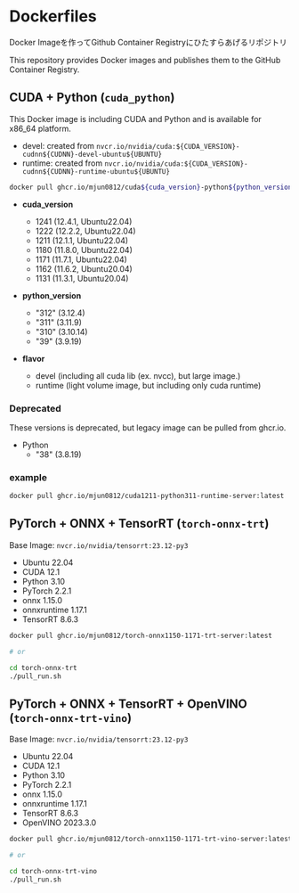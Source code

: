 # Dockerfiles

Docker Imageを作ってGithub Container Registryにひたすらあげるリポジトリ

This repository provides Docker images and publishes them to the GitHub Container Registry.

## CUDA + Python (`cuda_python`)

This Docker image is including CUDA and Python and is available for x86_64 platform.

- devel: created from `nvcr.io/nvidia/cuda:${CUDA_VERSION}-cudnn${CUDNN}-devel-ubuntu${UBUNTU}`
- runtime: created from `nvcr.io/nvidia/cuda:${CUDA_VERSION}-cudnn${CUDNN}-runtime-ubuntu${UBUNTU}`

```bash
docker pull ghcr.io/mjun0812/cuda${cuda_version}-python${python_version}-${flavor}-server:latest
```

- **cuda_version**
  - 1241 (12.4.1, Ubuntu22.04)
  - 1222 (12.2.2, Ubuntu22.04)
  - 1211 (12.1.1, Ubuntu22.04)
  - 1180 (11.8.0, Ubuntu22.04)
  - 1171 (11.7.1, Ubuntu22.04)
  - 1162 (11.6.2, Ubuntu20.04)
  - 1131 (11.3.1, Ubuntu20.04)

- **python_version**
  - "312" (3.12.4)
  - "311" (3.11.9)
  - "310" (3.10.14)
  - "39" (3.9.19)

- **flavor**
  - devel (including all cuda lib (ex. nvcc), but large image.)
  - runtime (light volume image, but including only cuda runtime)

### Deprecated

These versions is deprecated, but legacy image can be pulled from ghcr.io.

- Python
  - "38" (3.8.19)

### example

```bash
docker pull ghcr.io/mjun0812/cuda1211-python311-runtime-server:latest
```

## PyTorch + ONNX + TensorRT (`torch-onnx-trt`)

Base Image: `nvcr.io/nvidia/tensorrt:23.12-py3`

- Ubuntu 22.04
- CUDA 12.1
- Python 3.10
- PyTorch 2.2.1
- onnx 1.15.0
- onnxruntime 1.17.1
- TensorRT 8.6.3

```bash
docker pull ghcr.io/mjun0812/torch-onnx1150-1171-trt-server:latest

# or

cd torch-onnx-trt
./pull_run.sh
```

## PyTorch + ONNX + TensorRT + OpenVINO (`torch-onnx-trt-vino`)

Base Image: `nvcr.io/nvidia/tensorrt:23.12-py3`

- Ubuntu 22.04
- CUDA 12.1
- Python 3.10
- PyTorch 2.2.1
- onnx 1.15.0
- onnxruntime 1.17.1
- TensorRT 8.6.3
- OpenVINO 2023.3.0

```bash
docker pull ghcr.io/mjun0812/torch-onnx1150-1171-trt-vino-server:latest

# or

cd torch-onnx-trt-vino
./pull_run.sh
```
